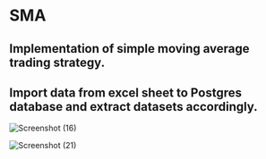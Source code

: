 # SMA 
## Implementation of simple moving average trading strategy.
## Import data from excel sheet to Postgres database and extract datasets accordingly.

![Screenshot (16)](https://user-images.githubusercontent.com/86948743/218146318-6e753295-ab64-45cd-b46a-e8a40f8e3d1f.png)


![Screenshot (21)](https://user-images.githubusercontent.com/86948743/218146413-546cdc9c-8edc-4f84-a4b0-96151d2888b8.png)
